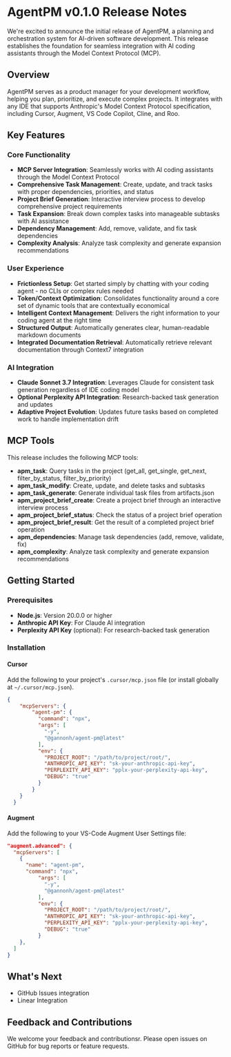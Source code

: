 # AgentPM v0.1.0 Release Notes

We're excited to announce the initial release of AgentPM, a planning and orchestration system for AI-driven software development. This release establishes the foundation for seamless integration with AI coding assistants through the Model Context Protocol (MCP).

## Overview

AgentPM serves as a product manager for your development workflow, helping you plan, prioritize, and execute complex projects. It integrates with any IDE that supports Anthropic's Model Context Protocol specification, including Cursor, Augment, VS Code Copilot, Cline, and Roo.

## Key Features

### Core Functionality

- **MCP Server Integration**: Seamlessly works with AI coding assistants through the Model Context Protocol
- **Comprehensive Task Management**: Create, update, and track tasks with proper dependencies, priorities, and status
- **Project Brief Generation**: Interactive interview process to develop comprehensive project requirements
- **Task Expansion**: Break down complex tasks into manageable subtasks with AI assistance
- **Dependency Management**: Add, remove, validate, and fix task dependencies
- **Complexity Analysis**: Analyze task complexity and generate expansion recommendations

### User Experience

- **Frictionless Setup**: Get started simply by chatting with your coding agent - no CLIs or complex rules needed
- **Token/Context Optimization**: Consolidates functionality around a core set of dynamic tools that are contextually economical
- **Intelligent Context Management**: Delivers the right information to your coding agent at the right time
- **Structured Output**: Automatically generates clear, human-readable markdown documents
- **Integrated Documentation Retrieval**: Automatically retrieve relevant documentation through Context7 integration

### AI Integration

- **Claude Sonnet 3.7 Integration**: Leverages Claude for consistent task generation regardless of IDE coding model
- **Optional Perplexity API Integration**: Research-backed task generation and updates
- **Adaptive Project Evolution**: Updates future tasks based on completed work to handle implementation drift

## MCP Tools

This release includes the following MCP tools:

- **apm_task**: Query tasks in the project (get_all, get_single, get_next, filter_by_status, filter_by_priority)
- **apm_task_modify**: Create, update, and delete tasks and subtasks
- **apm_task_generate**: Generate individual task files from artifacts.json
- **apm_project_brief_create**: Create a project brief through an interactive interview process
- **apm_project_brief_status**: Check the status of a project brief operation
- **apm_project_brief_result**: Get the result of a completed project brief operation
- **apm_dependencies**: Manage task dependencies (add, remove, validate, fix)
- **apm_complexity**: Analyze task complexity and generate expansion recommendations

## Getting Started

### Prerequisites

- **Node.js**: Version 20.0.0 or higher
- **Anthropic API Key**: For Claude AI integration
- **Perplexity API Key** (optional): For research-backed task generation

### Installation

#### Cursor

Add the following to your project's `.cursor/mcp.json` file (or install globally at `~/.cursor/mcp.json`).

```json
{
    "mcpServers": {
        "agent-pm": {
          "command": "npx",
          "args": [
            "-y",
            "@gannonh/agent-pm@latest"
          ],
          "env": {
            "PROJECT_ROOT": "/path/to/project/root/",
            "ANTHROPIC_API_KEY": "sk-your-anthropic-api-key",
            "PERPLEXITY_API_KEY": "pplx-your-perplexity-api-key",
            "DEBUG": "true"
          }
        }
    }
  }
```

#### Augment

Add the following to your VS-Code Augment User Settings file:

```json
"augment.advanced": {
  "mcpServers": [
    {
      "name": "agent-pm",
      "command": "npx",
          "args": [
            "-y",
            "@gannonh/agent-pm@latest"
          ],
          "env": {
            "PROJECT_ROOT": "/path/to/project/root/",
            "ANTHROPIC_API_KEY": "sk-your-anthropic-api-key",
            "PERPLEXITY_API_KEY": "pplx-your-perplexity-api-key",
            "DEBUG": "true"
          }
    },
  ]
}
```

## What's Next

- GitHub Issues integration
- Linear Integration

## Feedback and Contributions

We welcome your feedback and contributionsr. Please open issues on GitHub for bug reports or feature requests.